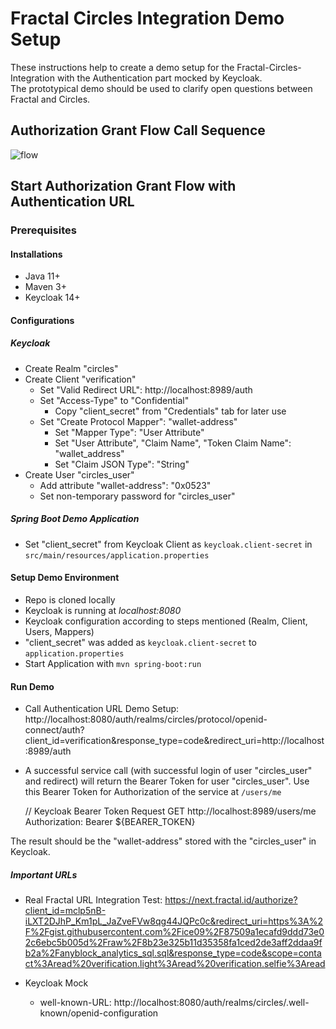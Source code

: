 # Fractal Circles Integration Demo Setup
These instructions help to create a demo setup for the Fractal-Circles-Integration with the Authentication part mocked by Keycloak.  
The prototypical demo should be used to clarify open questions between Fractal and Circles.  

## Authorization Grant Flow Call Sequence
![flow](https://drive.google.com/uc?export=view&id=19DZx6dloY_LGnqKnw5k2yVyrFOyC8i9e)

## Start Authorization Grant Flow with Authentication URL

### Prerequisites

#### Installations

* Java 11+
* Maven 3+
* Keycloak 14+

#### Configurations

##### Keycloak

* Create Realm "circles"
* Create Client "verification"
    * Set "Valid Redirect URL": http://localhost:8989/auth
    * Set "Access-Type" to "Confidential"
        * Copy "client_secret" from "Credentials" tab for later use
    * Set "Create Protocol Mapper": "wallet-address"
      * Set "Mapper Type": "User Attribute"
      * Set "User Attribute", "Claim Name", "Token Claim Name": "wallet_address"
      * Set "Claim JSON Type": "String"
* Create User "circles_user"
    * Add attribute "wallet-address": "0x0523"
    * Set non-temporary password for "circles_user"

##### Spring Boot Demo Application

* Set "client_secret" from Keycloak Client as `keycloak.client-secret` in `src/main/resources/application.properties`

#### Setup Demo Environment

* Repo is cloned locally
* Keycloak is running at *localhost:8080*
* Keycloak configuration according to steps mentioned (Realm, Client, Users, Mappers)
* "client_secret" was added as `keycloak.client-secret` to `application.properties`
* Start Application with `mvn spring-boot:run`

#### Run Demo

* Call Authentication URL Demo Setup:
  http://localhost:8080/auth/realms/circles/protocol/openid-connect/auth?client_id=verification&response_type=code&redirect_uri=http://localhost:8989/auth
* A successful service call (with successful login of user "circles_user" and redirect) will return the Bearer Token for user "circles_user". Use this Bearer Token for Authorization of the service at `/users/me`


    // Keycloak Bearer Token Request
    GET http://localhost:8989/users/me
    Authorization: Bearer ${BEARER_TOKEN}

The result should be the "wallet-address" stored with the "circles_user" in Keycloak.

##### Important URLs

* Real Fractal URL Integration Test: https://next.fractal.id/authorize?client_id=mclp5nB-iLXT2DJhP_Km1pL_JaZveFVw8qg44JQPc0c&redirect_uri=https%3A%2F%2Fgist.githubusercontent.com%2Fice09%2F87509a1ecafd9ddd73e02c6ebc5b005d%2Fraw%2F8b23e325b11d35358fa1ced2de3aff2ddaa9fb2a%2Fanyblock_analytics_sql.sql&response_type=code&scope=contact%3Aread%20verification.light%3Aread%20verification.selfie%3Aread

* Keycloak Mock
    * well-known-URL: http://localhost:8080/auth/realms/circles/.well-known/openid-configuration